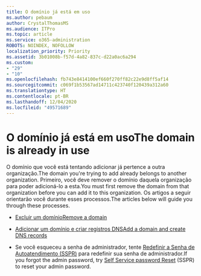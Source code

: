 ```yaml
---
title: O domínio já está em uso
ms.author: pebaum
author: CrystalThomasMS
ms.audience: ITPro
ms.topic: article
ms.service: o365-administration
ROBOTS: NOINDEX, NOFOLLOW
localization_priority: Priority
ms.assetid: 3b01008b-f57d-4a82-837c-d22a0ac6a294
ms.custom:
- "29"
- "10"
ms.openlocfilehash: fb743e8414100ef660f270ff82c22e9d8ff5af14
ms.sourcegitcommit: c069f1b53567ad14711c423740f120439a312a60
ms.translationtype: HT
ms.contentlocale: pt-BR
ms.lasthandoff: 12/04/2020
ms.locfileid: "49571689"
---
```

# <a name="the-domain-is-already-in-use"></a><span data-ttu-id="77b3f-102">O domínio já está em uso</span><span class="sxs-lookup"><span data-stu-id="77b3f-102">The domain is already in use</span></span>

<span data-ttu-id="77b3f-103">O domínio que você está tentando adicionar já pertence a outra organização.</span><span class="sxs-lookup"><span data-stu-id="77b3f-103">The domain you're trying to add already belongs to another organization.</span></span> <span data-ttu-id="77b3f-104">Primeiro, você deve remover o domínio daquela organização para poder adicioná-lo a esta.</span><span class="sxs-lookup"><span data-stu-id="77b3f-104">You must first remove the domain from that organization before you can add it to this organization.</span></span> <span data-ttu-id="77b3f-105">Os artigos a seguir orientarão você durante esses processos.</span><span class="sxs-lookup"><span data-stu-id="77b3f-105">The articles below will guide you through these processes.</span></span>
  
- [<span data-ttu-id="77b3f-106">Excluir um domínio</span><span class="sxs-lookup"><span data-stu-id="77b3f-106">Remove a domain</span></span>](https://docs.microsoft.com/microsoft-365/admin/get-help-with-domains/remove-a-domain)

- [<span data-ttu-id="77b3f-107">Adicionar um domínio e criar registros DNS</span><span class="sxs-lookup"><span data-stu-id="77b3f-107">Add a domain and create DNS records</span></span>](https://docs.microsoft.com/microsoft-365/admin/get-help-with-domains/create-dns-records-at-any-dns-hosting-provider)

- <span data-ttu-id="77b3f-108">Se você esqueceu a senha de administrador, tente [Redefinir a Senha de Autoatendimento (SSPR)](https://passwordreset.microsoftonline.com/) para redefinir sua senha de administrador.</span><span class="sxs-lookup"><span data-stu-id="77b3f-108">If you forgot the admin password, try [Self Service password Reset](https://passwordreset.microsoftonline.com/) (SSPR) to reset your admin password.</span></span>
